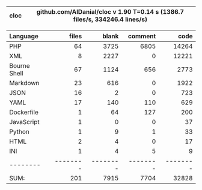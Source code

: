 
cloc|github.com/AlDanial/cloc v 1.90  T=0.14 s (1386.7 files/s, 334246.4 lines/s)
--- | ---

Language|files|blank|comment|code
:-------|-------:|-------:|-------:|-------:
PHP|64|3725|6805|14264
XML|8|2227|0|12221
Bourne Shell|67|1124|656|2773
Markdown|23|616|0|1922
JSON|16|2|0|723
YAML|17|140|110|629
Dockerfile|1|64|127|200
JavaScript|1|0|0|37
Python|1|9|1|33
HTML|2|4|0|17
INI|1|4|5|9
--------|--------|--------|--------|--------
SUM:|201|7915|7704|32828
